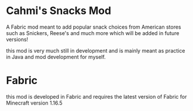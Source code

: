 # Cahmi's Snacks Mod

A Fabric mod meant to add popular snack choices from American stores such as Snickers, Reese's and much more which will be added in future versions!

this mod is very much still in development and is mainly meant as practice in Java and mod development for myself.


# Fabric 
this mod is developed in Fabric and requires the latest version of Fabric for Minecraft version 1.16.5